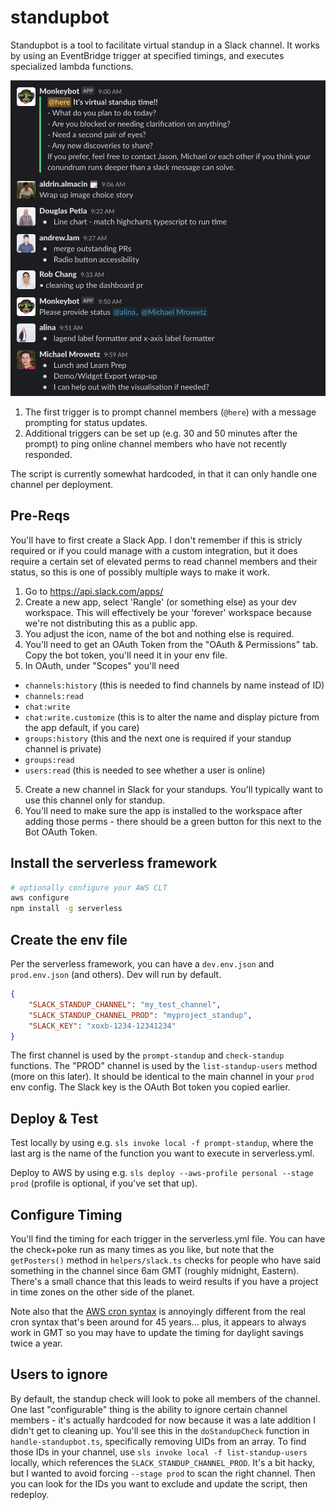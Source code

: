 # standupbot

Standupbot is a tool to facilitate virtual standup in a Slack channel. It works by using an EventBridge trigger at specified timings, and executes specialized lambda functions.

![sample functionality in Slack](docs/screenshot.png)

1. The first trigger is to prompt channel members (`@here`) with a message prompting for status updates.
2. Additional triggers can be set up (e.g. 30 and 50 minutes after the prompt) to ping online channel members who have not recently responded.

The script is currently somewhat hardcoded, in that it can only handle one channel per deployment.

## Pre-Reqs

You'll have to first create a Slack App. I don't remember if this is stricly required or if you could manage with a custom integration, but it does require a certain set of elevated perms to read channel members and their status, so this is one of possibly multiple ways to make it work.

1. Go to https://api.slack.com/apps/
2. Create a new app, select 'Rangle' (or something else) as your dev workspace. This will effectively be your 'forever' workspace because we're not distributing this as a public app.
3. You adjust the icon, name of the bot and nothing else is required.
4. You'll need to get an OAuth Token from the "OAuth & Permissions" tab. Copy the bot token, you'll need it in your env file.
5. In OAuth, under "Scopes" you'll need 
  * `channels:history` (this is needed to find channels by name instead of ID)
  * `channels:read`
  * `chat:write`
  * `chat:write.customize` (this is to alter the name and display picture from the app default, if you care)
  * `groups:history` (this and the next one is required if your standup channel is private)
  * `groups:read`
  * `users:read` (this is needed to see whether a user is online)
5. Create a new channel in Slack for your standups. You'll typically want to use this channel only for standup.
6. You'll need to make sure the app is installed to the workspace after adding those perms - there should be a green button for this next to the Bot OAuth Token.

## Install the serverless framework

```bash
# optionally configure your AWS CLT
aws configure
npm install -g serverless
```

## Create the env file

Per the serverless framework, you can have a `dev.env.json` and `prod.env.json` (and others). Dev will run by default.

```json
{
    "SLACK_STANDUP_CHANNEL": "my_test_channel",
    "SLACK_STANDUP_CHANNEL_PROD": "myproject_standup",
    "SLACK_KEY": "xoxb-1234-12341234"
}
```
The first channel is used by the `prompt-standup` and `check-standup` functions.
The "PROD" channel is used by the `list-standup-users` method (more on this later). It should be identical to the main channel in your `prod` env config.
The Slack key is the OAuth Bot token you copied earlier.

## Deploy & Test

Test locally by using e.g. `sls invoke local -f prompt-standup`, where the last arg is the name of the function you want to execute in serverless.yml.

Deploy to AWS by using e.g. `sls deploy --aws-profile personal --stage prod` (profile is optional, if you've set that up).

## Configure Timing

You'll find the timing for each trigger in the serverless.yml file. You can have the check+poke run as many times as you like, but note that the `getPosters()` method in `helpers/slack.ts` checks for people who have said something in the channel since 6am GMT (roughly midnight, Eastern). There's a small chance that this leads to weird results if you have a project in time zones on the other side of the planet.

Note also that the [AWS cron syntax](https://docs.aws.amazon.com/AmazonCloudWatch/latest/events/ScheduledEvents.html#CronExpressions) is annoyingly different from the real cron syntax that's been around for 45 years... plus, it appears to always work in GMT so you may have to update the timing for daylight savings twice a year.

## Users to ignore

By default, the standup check will look to poke all members of the channel. One last "configurable" thing is the ability to ignore certain channel members - it's actually hardcoded for now because it was a late addition I didn't get to cleaning up. You'll see this in the `doStandupCheck` function in `handle-standupbot.ts`, specifically removing UIDs from an array. To find those IDs in your channel, use `sls invoke local -f list-standup-users` locally, which references the `SLACK_STANDUP_CHANNEL_PROD`. It's a bit hacky, but I wanted to avoid forcing `--stage prod` to scan the right channel. Then you can look for the IDs you want to exclude and update the script, then redeploy.